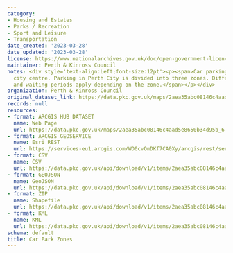 ```yaml
---
category:
- Housing and Estates
- Parks / Recreation
- Sport and Leisure
- Transportation
date_created: '2023-03-28'
date_updated: '2023-03-28'
license: https://www.nationalarchives.gov.uk/doc/open-government-licence/version/3/
maintainer: Perth & Kinross Council
notes: <div style='text-align:Left;font-size:12pt'><p><span>Car parking zones in Perth
  city centre. Parking in Perth City is divided into three zones. Different pricing
  and waiting periods apply depending on the zone.</span></p></div>
organization: Perth & Kinross Council
original_dataset_link: https://data.pkc.gov.uk/maps/2aea35abc08146c4aad5e8650b34d95b_6
records: null
resources:
- format: ARCGIS HUB DATASET
  name: Web Page
  url: https://data.pkc.gov.uk/maps/2aea35abc08146c4aad5e8650b34d95b_6
- format: ARCGIS GEOSERVICE
  name: Esri REST
  url: https://services-eu1.arcgis.com/WD0cvOmDKf7CA0Xy/arcgis/rest/services/Car_Park_Zones/FeatureServer/6
- format: CSV
  name: CSV
  url: https://data.pkc.gov.uk/api/download/v1/items/2aea35abc08146c4aad5e8650b34d95b/csv?layers=6
- format: GEOJSON
  name: GeoJSON
  url: https://data.pkc.gov.uk/api/download/v1/items/2aea35abc08146c4aad5e8650b34d95b/geojson?layers=6
- format: ZIP
  name: Shapefile
  url: https://data.pkc.gov.uk/api/download/v1/items/2aea35abc08146c4aad5e8650b34d95b/shapefile?layers=6
- format: KML
  name: KML
  url: https://data.pkc.gov.uk/api/download/v1/items/2aea35abc08146c4aad5e8650b34d95b/kml?layers=6
schema: default
title: Car Park Zones
---
```

